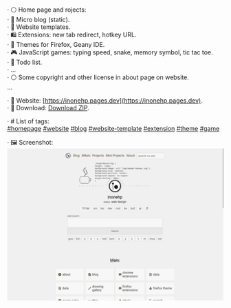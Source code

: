 




· ⚪ Home page and rojects:  
· 📝 Micro blog (static).  
· 📄 Website templates.  
· 🛍 Extensions: new tab redirect, hotkey URL.  
· 🎨 Themes for Firefox, Geany IDE.  
· 🎮 JavaScript games: typing speed, snake, memory symbol, tic tac toe.  
· 📝 Todo list.  
· ...  
· ⚪ Some copyright and other license in about page on website.  
...  

· 🔗 Website: [https://inonehp.pages.dev](https://inonehp.pages.dev).  
· 💾 Download: [Download ZIP](https://github.com/inonehp/inonehp.pages.dev/archive/refs/heads/main.zip).  

· # List of tags:  
[#homepage](https://github.com/topics/homepage?s=updated)
[#website](https://github.com/topics/website?s=updated)
[#blog](https://github.com/topics/blog?s=updated)
[#website-template](https://github.com/topics/website-template?s=updated)
[#extension](https://github.com/topics/extension?s=updated)
[#theme](https://github.com/topics/theme?s=updated)
[#game](https://github.com/topics/game?s=updated)

  
· 🖼️ Screenshot:  
![screenshot](/img/screenshot.png)  
 

